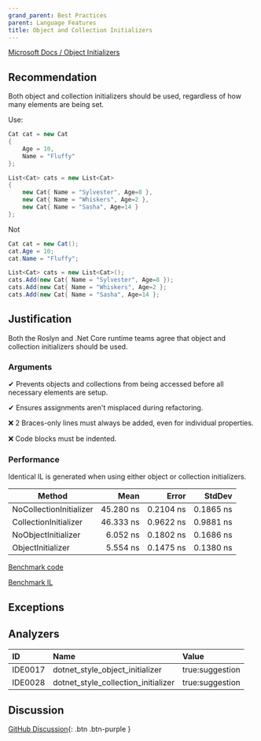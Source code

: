 ```yaml
---
grand_parent: Best Practices
parent: Language Features
title: Object and Collection Initializers
---
```


[Microsoft Docs / Object Initializers](https://docs.microsoft.com/dotnet/csharp/programming-guide/classes-and-structs/object-and-collection-initializers)

## Recommendation

Both object and collection initializers should be used, regardless of how many elements are being set.

Use:

```cs
Cat cat = new Cat
{
    Age = 10,
    Name = "Fluffy"
};

List<Cat> cats = new List<Cat>
{
    new Cat{ Name = "Sylvester", Age=8 },
    new Cat{ Name = "Whiskers", Age=2 },
    new Cat{ Name = "Sasha", Age=14 }
};
```

Not

```cs
Cat cat = new Cat();
cat.Age = 10;
cat.Name = "Fluffy";

List<Cat> cats = new List<Cat>();
cats.Add(new Cat{ Name = "Sylvester", Age=8 });
cats.Add(new Cat{ Name = "Whiskers", Age=2 };
cats.Add(new Cat{ Name = "Sasha", Age=14 };
```

## Justification

Both the Roslyn and .Net Core runtime teams agree that object and collection initializers should be used.

### Arguments

✔ Prevents objects and collections from being accessed before all necessary elements are setup.

✔ Ensures assignments aren't misplaced during refactoring.

❌ 2 Braces-only lines must always be added, even for individual properties.

❌ Code blocks must be indented.

### Performance

Identical IL is generated when using either object or collection initializers.

|                  Method |      Mean |     Error |    StdDev |
|------------------------ |----------:|----------:|----------:|
| NoCollectionInitializer | 45.280 ns | 0.2104 ns | 0.1865 ns |
|   CollectionInitializer | 46.333 ns | 0.9622 ns | 0.9881 ns |
|     NoObjectInitializer |  6.052 ns | 0.1802 ns | 0.1686 ns |
|       ObjectInitializer |  5.554 ns | 0.1475 ns | 0.1380 ns |

[Benchmark code](https://github.com/kmgallahan/Style-as-Code/blob/master/Benchmarks/object_and_collection_initializers_benchmark.cs)

[Benchmark IL](https://github.com/kmgallahan/Style-as-Code/blob/master/Benchmarks/object_and_collection_initializers_benchmark_IL)

## Exceptions

## Analyzers

| ID | Name | Value
|:-|:-|:-|
| IDE0017 | dotnet_style_object_initializer | true:suggestion |
| IDE0028 | dotnet_style_collection_initializer | true:suggestion |

## Discussion

[GitHub Discussion](https://github.com/kmgallahan/Style-as-Code/issues/9){: .btn .btn-purple }
